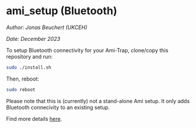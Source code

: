 # ami_setup (Bluetooth)

*Author: Jonas Beuchert (UKCEH)*

*Date: December 2023*

To setup Bluetooth connectivity for your Ami-Trap, clone/copy this repository and run:

```bash
sudo ./install.sh
```

Then, reboot:

```bash
sudo reboot
```

Please note that this is (currently) not a stand-alone Ami setup.
It only adds Bluetooth connecivity to an existing setup.

Find more details [here](https://github.com/JonasBchrt/ami-trap-raspi-cellular/blob/main/README.md).

